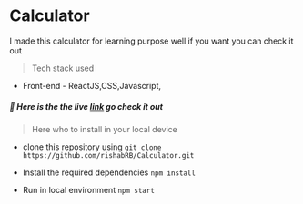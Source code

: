 # Calculator 

I made this calculator for learning purpose well if you want you can check it out 

> Tech stack used
* Front-end - ReactJS,CSS,Javascript,

##### 📍 Here is the the live [link](https://rishabrb.github.io/Calculator/) go check it out

> Here who to install in your local device
* clone this repository using  `git clone https://github.com/rishabRB/Calculator.git`

* Install the required dependencies  `npm install`

* Run in local environment `npm start`
